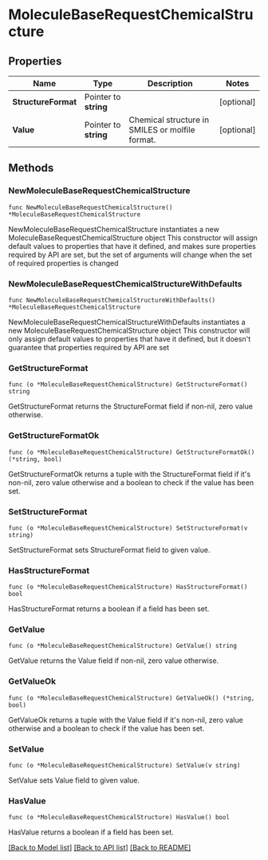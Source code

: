 # MoleculeBaseRequestChemicalStructure

## Properties

Name | Type | Description | Notes
------------ | ------------- | ------------- | -------------
**StructureFormat** | Pointer to **string** |  | [optional] 
**Value** | Pointer to **string** | Chemical structure in SMILES or molfile format. | [optional] 

## Methods

### NewMoleculeBaseRequestChemicalStructure

`func NewMoleculeBaseRequestChemicalStructure() *MoleculeBaseRequestChemicalStructure`

NewMoleculeBaseRequestChemicalStructure instantiates a new MoleculeBaseRequestChemicalStructure object
This constructor will assign default values to properties that have it defined,
and makes sure properties required by API are set, but the set of arguments
will change when the set of required properties is changed

### NewMoleculeBaseRequestChemicalStructureWithDefaults

`func NewMoleculeBaseRequestChemicalStructureWithDefaults() *MoleculeBaseRequestChemicalStructure`

NewMoleculeBaseRequestChemicalStructureWithDefaults instantiates a new MoleculeBaseRequestChemicalStructure object
This constructor will only assign default values to properties that have it defined,
but it doesn't guarantee that properties required by API are set

### GetStructureFormat

`func (o *MoleculeBaseRequestChemicalStructure) GetStructureFormat() string`

GetStructureFormat returns the StructureFormat field if non-nil, zero value otherwise.

### GetStructureFormatOk

`func (o *MoleculeBaseRequestChemicalStructure) GetStructureFormatOk() (*string, bool)`

GetStructureFormatOk returns a tuple with the StructureFormat field if it's non-nil, zero value otherwise
and a boolean to check if the value has been set.

### SetStructureFormat

`func (o *MoleculeBaseRequestChemicalStructure) SetStructureFormat(v string)`

SetStructureFormat sets StructureFormat field to given value.

### HasStructureFormat

`func (o *MoleculeBaseRequestChemicalStructure) HasStructureFormat() bool`

HasStructureFormat returns a boolean if a field has been set.

### GetValue

`func (o *MoleculeBaseRequestChemicalStructure) GetValue() string`

GetValue returns the Value field if non-nil, zero value otherwise.

### GetValueOk

`func (o *MoleculeBaseRequestChemicalStructure) GetValueOk() (*string, bool)`

GetValueOk returns a tuple with the Value field if it's non-nil, zero value otherwise
and a boolean to check if the value has been set.

### SetValue

`func (o *MoleculeBaseRequestChemicalStructure) SetValue(v string)`

SetValue sets Value field to given value.

### HasValue

`func (o *MoleculeBaseRequestChemicalStructure) HasValue() bool`

HasValue returns a boolean if a field has been set.


[[Back to Model list]](../README.md#documentation-for-models) [[Back to API list]](../README.md#documentation-for-api-endpoints) [[Back to README]](../README.md)


